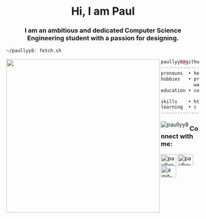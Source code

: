 <h1 align="center">Hi, I am Paul</h1>
<h3 align="center">I am an ambitious and dedicated Computer Science Engineering student with a passion for designing.</h3>

```sh
~/paullyy8: fetch.sh
```

<img align="left" src="https://avatars.githubusercontent.com/u/129642624?v=4" width="400" />

```c++
paullyy8@github
------------------------------
pronouns  • he/him
hobbies   • programming, designing,
            watching anime, drink tea.
education • computer science student 

skills    • html, css, node.js
learning  • c , python
------------------------------
```
<p><img align="left" src="https://github-readme-stats.vercel.app/api/top-langs?username=paullyy8&show_icons=true&locale=en&layout=compact&theme=dark&hide_border=true" alt="paullyy8" /></p>
<h3 align="left">Connect with me:</h3>
<p align="left">
<a href="https://instagram.com/paullyy08" target="blank"><img align="center" src="https://raw.githubusercontent.com/rahuldkjain/github-profile-readme-generator/master/src/images/icons/Social/instagram.svg" alt="paullyy08" height="30" width="40" /></a>
<a href="https://twitter.com/paullyy009" target="blank"><img align="center" src="https://raw.githubusercontent.com/rahuldkjain/github-profile-readme-generator/master/src/images/icons/Social/twitter.svg" alt="paullyy009" height="30" width="40" /></a>
<a href="https://linkedin.com/in/amit-paul-403510212" target="blank"><img align="center" src="https://raw.githubusercontent.com/rahuldkjain/github-profile-readme-generator/master/src/images/icons/Social/linked-in-alt.svg" alt="amit-paul-403510212" height="30" width="40" /></a>
</p>
